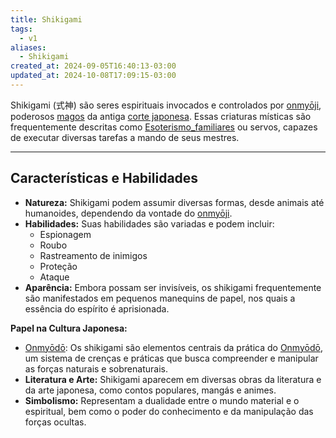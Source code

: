 ```yaml
---
title: Shikigami
tags:
  - v1
aliases:
  - Shikigami
created_at: 2024-09-05T16:40:13-03:00
updated_at: 2024-10-08T17:09:15-03:00
---
```


Shikigami (式神) são seres espirituais invocados e controlados por [onmyōji](onmyoji.md), poderosos [magos](magos.md) da antiga [corte japonesa](api/atomos/2024/09/05/Corte_japonesa.md). Essas criaturas místicas são frequentemente descritas como [Esoterismo_familiares](api/atomos/2024/09/05/Esoterismo_familiares.md) ou servos, capazes de executar diversas tarefas a mando de seus mestres.

---

## Características e Habilidades

- **Natureza:** Shikigami podem assumir diversas formas, desde animais até humanoides, dependendo da vontade do [onmyōji](onmyoji.md).
- **Habilidades:** Suas habilidades são variadas e podem incluir:
    - Espionagem
    - Roubo
    - Rastreamento de inimigos
    - Proteção
    - Ataque
- **Aparência:** Embora possam ser invisíveis, os shikigami frequentemente são manifestados em pequenos manequins de papel, nos quais a essência do espírito é aprisionada.

**Papel na Cultura Japonesa:**

- [Onmyōdō](Onmyodo.md): Os shikigami são elementos centrais da prática do [Onmyōdō](Onmyodo.md), um sistema de crenças e práticas que busca compreender e manipular as forças naturais e sobrenaturais.
- **Literatura e Arte:** Shikigami aparecem em diversas obras da literatura e da arte japonesa, como contos populares, mangás e animes.
- **Simbolismo:** Representam a dualidade entre o mundo material e o espiritual, bem como o poder do conhecimento e da manipulação das forças ocultas.